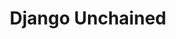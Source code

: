 ---
layout: post
title: Django Unchained
director: Quentin Tarantino
year: 2012
cover: https://images.mubicdn.net/images/film/97340/cache-60345-1574090322/image-w1280.jpg
imdb_id: tt1853728
---